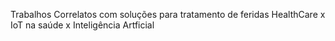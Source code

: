 Trabalhos Correlatos com soluções para tratamento de feridas
HealthCare x IoT na saúde x Inteligência Artficial
	